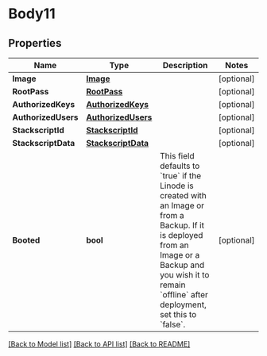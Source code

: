 # Body11

## Properties
Name | Type | Description | Notes
------------ | ------------- | ------------- | -------------
**Image** | [**Image**](image.md) |  | [optional] 
**RootPass** | [**RootPass**](root_pass.md) |  | [optional] 
**AuthorizedKeys** | [**AuthorizedKeys**](authorized_keys.md) |  | [optional] 
**AuthorizedUsers** | [**AuthorizedUsers**](authorized_users.md) |  | [optional] 
**StackscriptId** | [**StackscriptId**](stackscript_id.md) |  | [optional] 
**StackscriptData** | [**StackscriptData**](stackscript_data.md) |  | [optional] 
**Booted** | **bool** | This field defaults to &#x60;true&#x60; if the Linode is created with an Image or from a Backup. If it is deployed from an Image or a Backup and you wish it to remain &#x60;offline&#x60; after deployment, set this to &#x60;false&#x60;.  | [optional] 

[[Back to Model list]](../README.md#documentation-for-models) [[Back to API list]](../README.md#documentation-for-api-endpoints) [[Back to README]](../README.md)


